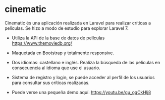 # cinematic

Cinematic és una aplicación realizada en Laravel para realizar críticas a películas. Se hizo a modo de estudio para explorar Laravel 7.

- Utiliza la API de la base de datos de películas https://www.themoviedb.org/

- Maquetada en Bootstrap y totalmente responsive.

- Dos idiomas: castellano e inglés. Realiza la búsqueda de las películas en consecuencia al idioma que use el usuario.

- Sistema de registro y login, se puede acceder al perfil de los usuarios para consultar sus críticas realizadas.

- Puede verse una pequeña demo aquí: https://youtu.be/gu_ogCkHlj8
